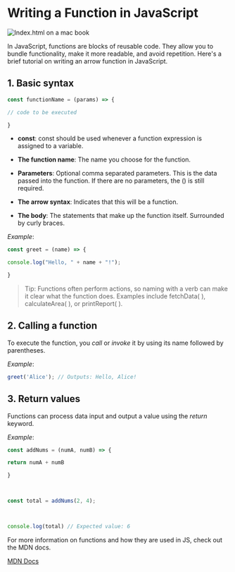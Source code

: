 
# Writing a Function in JavaScript
![Index.html on a mac book](https://images.unsplash.com/photo-1587620962725-abab7fe55159?q=80&w=1931&auto=format&fit=crop&ixlib=rb-4.0.3&ixid=M3wxMjA3fDB8MHxwaG90by1wYWdlfHx8fGVufDB8fHx8fA%3D%3D)  

In JavaScript, functions are blocks of reusable code. They allow you to bundle functionality, make it more readable, and avoid repetition. Here's a brief tutorial on writing an arrow function in JavaScript.

  

## 1. Basic syntax

  
``` js
const functionName = (params) => {

// code to be executed

}
```
  

* **const**: const should be used whenever a function expression is assigned to a variable.

* **The function name**: The name you choose for the function.

* **Parameters**: Optional comma separated parameters. This is the data passed into the function. If there are no parameters, the () is still required.

* **The arrow syntax**: Indicates that this will be a function.

* **The body**: The statements that make up the function itself. Surrounded by curly braces.

  

*Example*:

  
```js
const greet = (name) => {

console.log("Hello, " + name + "!");

}
```
  

> Tip: Functions often perform actions, so naming with a verb can make it clear what the function does. Examples include fetchData( ), calculateArea( ), or printReport( ).

  

## 2. Calling a function

  

To execute the function, you *call* or *invoke* it by using its name followed by parentheses.

  

*Example*:

  
```js
greet('Alice'); // Outputs: Hello, Alice!
```
  

## 3. Return values

  

Functions can process data input and output a value using the *return* keyword.

  

*Example*:

  
```js
const addNums = (numA, numB) => {

return numA + numB

}
  


const total = addNums(2, 4);

  

console.log(total) // Expected value: 6
```
  

For more information on functions and how they are used in JS, check out the MDN docs.

[MDN Docs](https://developer.mozilla.org/en-US/docs/Web/JavaScript/Guide/Functions)